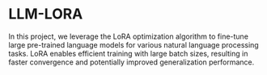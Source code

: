 # LLM-LORA
In this project, we leverage the LoRA optimization algorithm to fine-tune large pre-trained language models for various natural language processing tasks. LoRA enables efficient training with large batch sizes, resulting in faster convergence and potentially improved generalization performance.
